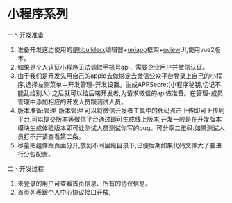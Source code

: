 # 小程序系列

一丶开发准备

1. 准备开发这边使用的是[hbuilderx]编辑器+[uniapp]框架+[uview]UI,使用vue2版本。
2. 如果是个人认证小程序无法调取手机号api，需要企业用户并微信认证。
3. 由于我们是开发先用自己的appid去做绑定去微信公众平台登录上自己的小程序,选择左侧菜单中开发管理-开发设置。生成APPSecret(小程序秘钥,切记不能乱给别人).之后就可以给后端开发者,为请求微信的api做准备。在管理-成员管理中添加相应的开发人员跟测试人员。
4. 版本准备:管理-版本管理 可以将微信开发者工具中的代码点击上传即可上传到平台,可以提交版本等微信平台通过即可生成线上版本,开发一般是在开发版本模块生成体验版本即可让测试人员测试你写的bug。可分享二维码.如果测试人员打不开请查看第二条。
5. 尽量把组件跟页面分开,放到不同层级目录下,已便后期如果代码文件大了要进行分包配置。

二丶开发过程

1. 未登录的用户可查看首页信息、所有的协议信息。
2. 首页列表跟个人中心协议接口开放,

[hbuilderx]:https://www.dcloud.io/hbuilderx.html
[uniapp]:https://uniapp.dcloud.io/
[uview]:https://www.uviewui.com/
[微信公众平台]:https://mp.weixin.qq.com/
